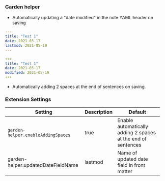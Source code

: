 ### Garden helper  
- Automatically updating a "date modified" in the note YAML header on saving
```yaml  
---  
title: "Test 1"  
date: 2021-05-17  
lastmod: 2021-05-19  
---  
```  

```yaml  
+++  
title: "Test 1"  
date: 2021-05-17  
modified: 2021-05-19  
+++  
```  

- Automatically adding 2 spaces at the end of sentences on saving.

### Extension Settings  
| Setting                            | Description | Default                                                      |  
| ---------------------------------- | ----------- | ------------------------------------------------------------ |  
| `garden-helper.enableAddingSpaces` | true        | Enable automatically adding 2 spaces at the end of sentences |  
| garden-helper.updatedDateFieldName | lastmod     | Name of updated date field in front matter                   |  
